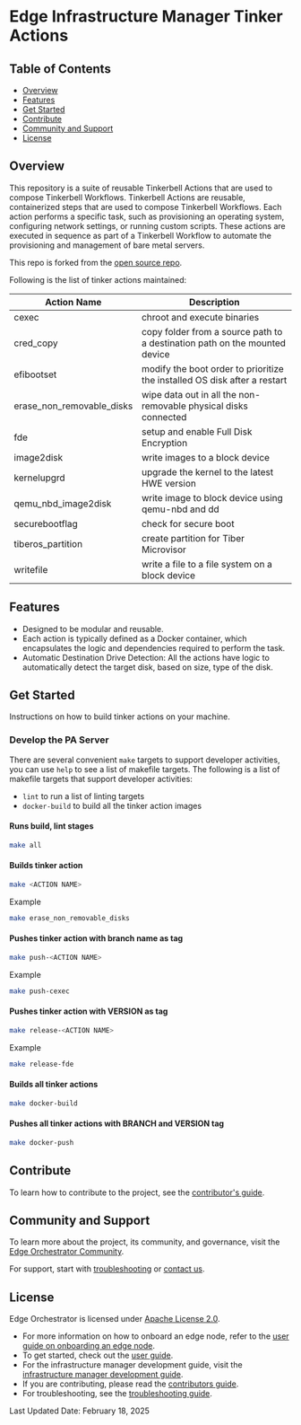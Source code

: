 # Edge Infrastructure Manager Tinker Actions

## Table of Contents

- [Overview](#overview)
- [Features](#features)
- [Get Started](#get-started)
- [Contribute](#contribute)
- [Community and Support](#community-and-support)
- [License](#license)

## Overview

This repository is a suite of reusable Tinkerbell Actions that are used to compose Tinkerbell Workflows.
Tinkerbell Actions are reusable, containerized steps that are used to compose Tinkerbell Workflows.
Each action performs a specific task, such as provisioning an operating system, configuring network settings,
or running custom scripts. These actions are executed in sequence as part of a Tinkerbell Workflow to automate
the provisioning and management of bare metal servers.

This repo is forked from the [open source repo](https://github.com/tinkerbell/actions).

Following is the list of tinker actions maintained:

| Action Name             | Description                                                              |
|-------------------------|--------------------------------------------------------------------------|
| cexec                   | chroot and execute binaries                                               |
| cred_copy               | copy folder from a source path to a destination path on the mounted device |
| efibootset              | modify the boot order to prioritize the installed OS disk after a restart |
| erase_non_removable_disks | wipe data out in all the non-removable physical disks connected          |
| fde                     | setup and enable Full Disk Encryption                                     |
| image2disk              | write images to a block device                                            |
| kernelupgrd             | upgrade the kernel to the latest HWE version                              |
| qemu_nbd_image2disk     | write image to block device using qemu-nbd and dd                         |
| securebootflag          | check for secure boot                                                     |
| tiberos_partition       | create partition for Tiber Microvisor                                     |
| writefile               | write a file to a file system on a block device                           |

## Features

- Designed to be modular and reusable.
- Each action is typically defined as a Docker container, which encapsulates the logic and dependencies
  required to perform the task.
- Automatic Destination Drive Detection: All the actions have logic to automatically detect the target disk,
  based on size, type of the disk.

## Get Started

Instructions on how to build tinker actions on your machine.

### Develop the PA Server

There are several convenient `make` targets to support developer activities, you can use `help` to see a list of makefile
targets. The following is a list of makefile targets that support developer activities:

- `lint` to run a list of linting targets
- `docker-build` to build all the tinker action images

#### Runs build, lint stages

```bash
make all
```

#### Builds tinker action

```bash
make <ACTION NAME>
```

Example

```bash
make erase_non_removable_disks
```

#### Pushes tinker action with branch name as tag

```bash
make push-<ACTION NAME>
```

Example

```bash
make push-cexec
```

#### Pushes tinker action with VERSION as tag

```bash
make release-<ACTION NAME>
```

Example

```bash
make release-fde
```

#### Builds all tinker actions

```bash
make docker-build
```

#### Pushes all tinker actions with BRANCH and VERSION tag

```bash
make docker-push
```

## Contribute

To learn how to contribute to the project, see the [contributor's guide][contributors-guide-url].

## Community and Support

To learn more about the project, its community, and governance, visit
the [Edge Orchestrator Community](https://community.intel.com/).

For support, start with [troubleshooting][troubleshooting-url] or [contact us](mailto:adreanne.bertrand@intel.com).

## License

Edge Orchestrator is licensed under [Apache License
2.0](http://www.apache.org/licenses/LICENSE-2.0).

- For more information on how to onboard an edge node, refer to the [user guide on onboarding an edge node][user-guide-onboard-edge-node].
- To get started, check out the [user guide][user-guide-url].
- For the infrastructure manager development guide, visit the [infrastructure manager development guide][inframanager-dev-guide-url].
- If you are contributing, please read the [contributors guide][contributors-guide-url].
- For troubleshooting, see the [troubleshooting guide][troubleshooting-url].

[user-guide-onboard-edge-node]: https://literate-adventure-7vjeyem.pages.github.io/edge_orchestrator/user_guide_main/content/user_guide/set_up_edge_infra/edge_node_onboard.html
[user-guide-url]: https://literate-adventure-7vjeyem.pages.github.io/edge_orchestrator/user_guide_main/content/user_guide/get_started_guide/gsg_content.html
[inframanager-dev-guide-url]: https://literate-adventure-7vjeyem.pages.github.io/edge_orchestrator/user_guide_main/content/user_guide/get_started_guide/gsg_content.html
[contributors-guide-url]: https://literate-adventure-7vjeyem.pages.github.io/edge_orchestrator/user_guide_main/content/user_guide/index.html
[troubleshooting-url]: https://literate-adventure-7vjeyem.pages.github.io/edge_orchestrator/user_guide_main/content/user_guide/troubleshooting/troubleshooting.html

Last Updated Date: February 18, 2025
